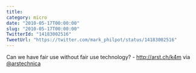 ```yaml
---
title: 
category: micro
date: "2010-05-17T00:00:00"
slug: "2010-05-17T00:00:00"
TwitterId: "14183002516"
TweetUrl: "https://twitter.com/mark_philpot/status/14183002516"
---
```


Can we have fair use without fair use technology? - http://arst.ch/k4m via
[@arstechnica](https://twitter.com/arstechnica)

